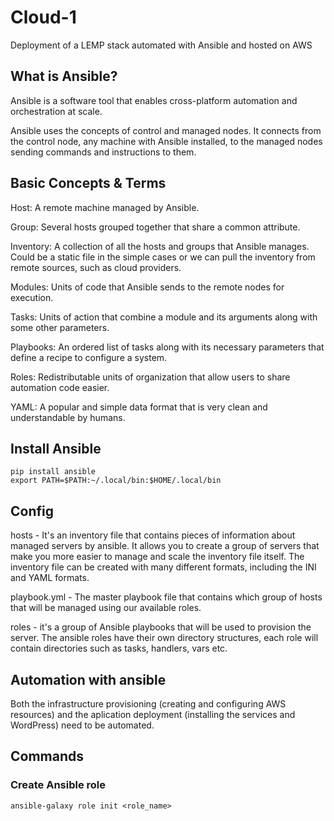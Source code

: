 # Cloud-1
Deployment of a LEMP stack automated with Ansible and hosted on AWS


## What is Ansible?
Ansible is a software tool that enables cross-platform automation and orchestration at scale.

Ansible uses the concepts of control and managed nodes. It connects from the control node, any machine with Ansible installed, to the managed nodes sending commands and instructions to them.


## Basic Concepts & Terms
Host: A remote machine managed by Ansible.

Group: Several hosts grouped together that share a common attribute.

Inventory: A collection of all the hosts and groups that Ansible manages. Could be a static file in the simple cases or we can pull the inventory from remote sources, such as cloud providers.

Modules: Units of code that Ansible sends to the remote nodes for execution.

Tasks: Units of action that combine a module and its arguments along with some other parameters.

​​Playbooks: An ordered list of tasks along with its necessary parameters that define a recipe to configure a system.

Roles: Redistributable units of organization that allow users to share automation code easier.

YAML: A popular and simple data format that is very clean and understandable by humans.

## Install Ansible
``` 
pip install ansible
export PATH=$PATH:~/.local/bin:$HOME/.local/bin
```

## Config
hosts - It's an inventory file that contains pieces of information about managed servers by ansible. It allows you to create a group of servers that make you more easier to manage and scale the inventory file itself. The inventory file can be created with many different formats, including the INI and YAML formats.

playbook.yml - The master playbook file that contains which group of hosts that will be managed using our available roles.

roles - it's a group of Ansible playbooks that will be used to provision the server. The ansible roles have their own directory structures, each role will contain directories such as tasks, handlers, vars etc.

## Automation with ansible
Both the infrastructure provisioning (creating and configuring AWS resources) and the aplication deployment (installing the services and WordPress) need to be automated.

## Commands

### Create Ansible role
```
ansible-galaxy role init <role_name>
```